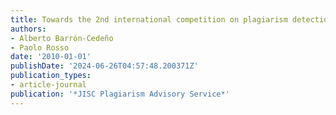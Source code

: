 ```yaml
---
title: Towards the 2nd international competition on plagiarism detection and beyond
authors:
- Alberto Barrón-Cedeño
- Paolo Rosso
date: '2010-01-01'
publishDate: '2024-06-26T04:57:48.200371Z'
publication_types:
- article-journal
publication: '*JISC Plagiarism Advisory Service*'
---
```

